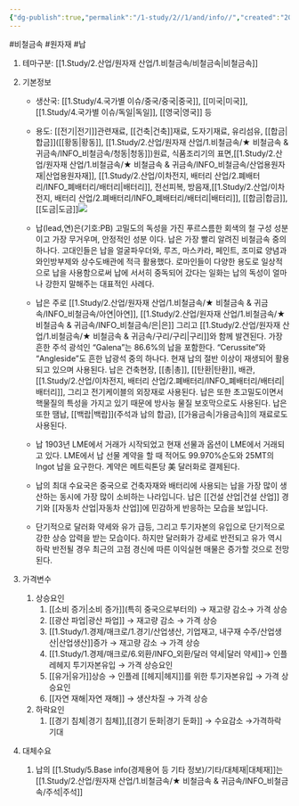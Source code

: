 ```yaml
---
{"dg-publish":true,"permalink":"/1-study/2//1/and/info//","created":"2024-11-20T21:02:28.596+09:00","updated":"2025-06-25T16:11:46.516+09:00"}
---
```


#비철금속 #원자재 #납 

1. 테마구분: [[1.Study/2.산업/원자재 산업/1.비철금속/비철금속\|비철금속]]

1. 기본정보

	- 생산국: [[1.Study/4.국가별 이슈/중국/중국\|중국]], [[미국\|미국]], [[1.Study/4.국가별 이슈/독일\|독일]], [[영국\|영국]] 등
	- 용도: [[전기\|전기]]관련재료, [[건축\|건축]]재료, 도자기재료, 유리섬유, [[합금\|합금]]([[황동\|황동]], [[1.Study/2.산업/원자재 산업/1.비철금속/★ 비철금속 & 귀금속/INFO_비철금속/청동\|청동]])원료, 식품조리기의 표면,[[1.Study/2.산업/원자재 산업/1.비철금속/★ 비철금속 & 귀금속/INFO_비철금속/산업용원자재\|산업용원자재]], [[1.Study/2.산업/이차전지, 배터리 산업/2.폐배터리/INFO_폐배터리/배터리\|배터리]], 전선피복, 방음재,[[1.Study/2.산업/이차전지, 배터리 산업/2.폐배터리/INFO_폐배터리/배터리\|배터리]], [[합금\|합금]], [[도금\|도금]]![](https://i.imgur.com/jcVgfUd.png)


	- 납(lead,연)은(기호:PB) 고밀도의 독성을 가진 푸르스름한 회색의 철 구성 성분이고 가장 무거우며, 안정적인 성분 이다. 납은 가장 빨리 알려진 비철금속 중의 하나다. 고대인들은 납을 얼굴파우더와, 루즈, 마스카라, 페인트, 조미료 양념과 와인방부제와 상수도배관에 적극 활용했다. 로마인들이 다양한 용도로 일상적으로 납을 사용함으로써 납에 서서히 중독되어 갔다는 일화는 납의 독성이 얼마나 강한지 말해주는 대표적인 사례다. 
	- 납은 주로 [[1.Study/2.산업/원자재 산업/1.비철금속/★ 비철금속 & 귀금속/INFO_비철금속/아연\|아연]], [[1.Study/2.산업/원자재 산업/1.비철금속/★ 비철금속 & 귀금속/INFO_비철금속/은\|은]] 그리고 [[1.Study/2.산업/원자재 산업/1.비철금속/★ 비철금속 & 귀금속/구리/구리\|구리]]와 함께 발견된다. 가장 흔한 주석 광석인 “Galena”는 86.6%의 납을 포함한다. “Cerussite”와 “Angleside”도 흔한 납광석 중의 하나다. 현재 납의 절반 이상이 재생되어 활용되고 있으며 사용된다. 납은 건축현장, [[총\|총]], [[탄환\|탄환]], 배관, [[1.Study/2.산업/이차전지, 배터리 산업/2.폐배터리/INFO_폐배터리/배터리\|배터리]], 그리고 전기케이블의 외장재로 사용된다. 납은 또한 초고밀도이면서 핵물질의 특성을 가지고 있기 때문에 방사능 물질 보호막으로도 사용된다. 납은 또한 땜납, [[백랍\|백랍]](주석과 납의 합금), [[가융금속\|가융금속]]의 재료로도 사용된다. 
	- 납 1903년 LME에서 거래가 시작되었고 현재 선물과 옵션이 LME에서 거래되고 있다. LME에서 납 선물 계약을 할 때 적어도 99.970%순도와 25MT의 Ingot 납을 요구한다. 계약은 메트릭톤당 美 달러화로 결제된다. 
	- 납의 최대 수요국은 중국으로 건축자재와 배터리에 사용되는 납을 가장 많이 생산하는 동시에 가장 많이 소비하는 나라입니다. 납은 [[건설 산업\|건설 산업]] 경기와 [[자동차 산업\|자동차 산업]]에 민감하게 반응하는 모습을 보입니다.
	- 단기적으로 달러화 약세와 유가 급등, 그리고 투기자본의 유입으로 단기적으로 강한 상승 압력을 받는 모습이다. 하지만 달러화가 강세로 반전되고 유가 역시 하락 반전될 경우 최근의 고점 경신에 따른 이익실현 매물은 증가할 것으로 전망된다.


1. 가격변수
	1. 상승요인
		1. [[소비 증가\|소비 증가]](특히 중국으로부터의) → 재고량 감소→ 가격 상승 
		2. [[광산 파업\|광산 파업]] → 재고량 감소 → 가격 상승
		3. [[1.Study/1.경제/매크로/1.경기/산업생산, 기업재고, 내구재 수주/산업생산\|산업생산]]증가 → 재고량 감소 → 가격 상승 
		4. [[1.Study/1.경제/매크로/6.외환/INFO_외환/달러 약세\|달러 약세]]→ 인플레헤지 투기자본유입 → 가격 상승요인 
		5. [[유가\|유가]]상승 → 인플레 [[헤지\|헤지]]를 위한 투기자본유입 → 가격 상승요인 
		6. [[자연 재해\|자연 재해]] → 생산차질 → 가격 상승
	2. 하락요인
		1. [[경기 침체\|경기 침체]],[[경기 둔화\|경기 둔화]] → 수요감소 →가격하락 기대


2. 대체수요
	1. 납의 [[1.Study/5.Base info(경제용어 등 기타 정보)/기타/대체재\|대체재]]는 [[1.Study/2.산업/원자재 산업/1.비철금속/★ 비철금속 & 귀금속/INFO_비철금속/주석\|주석]]
